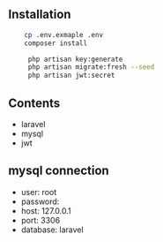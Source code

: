 ## Installation

```bash
    cp .env.exmaple .env
    composer install
```

```bash
     php artisan key:generate
     php artisan migrate:fresh --seed
     php artisan jwt:secret
```


 ## Contents
 - laravel
 - mysql
 - jwt


## mysql connection
- user: root
- password: 
- host: 127.0.0.1
- port: 3306
- database: laravel
